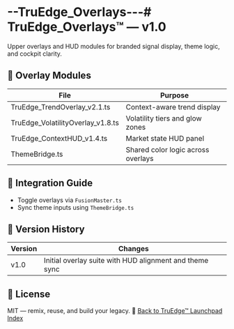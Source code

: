 # --TruEdge_Overlays---# TruEdge_Overlays™ — v1.0

Upper overlays and HUD modules for branded signal display, theme logic, and cockpit clarity.

## 🔧 Overlay Modules
| File | Purpose |
|------|---------|
| TruEdge_TrendOverlay_v2.1.ts | Context-aware trend display |
| TruEdge_VolatilityOverlay_v1.8.ts | Volatility tiers and glow zones |
| TruEdge_ContextHUD_v1.4.ts | Market state HUD panel |
| ThemeBridge.ts | Shared color logic across overlays |

## 🧩 Integration Guide
- Toggle overlays via `FusionMaster.ts`
- Sync theme inputs using `ThemeBridge.ts`

## 🧪 Version History
| Version | Changes |
|---------|---------|
| v1.0 | Initial overlay suite with HUD alignment and theme sync |

## 📝 License
MIT — remix, reuse, and build your legacy.
🔗 [Back to TruEdge™ Launchpad Index](https://github.com/TruEdge-systems/TruEdge_Launchpad/blob/main/README.md)
